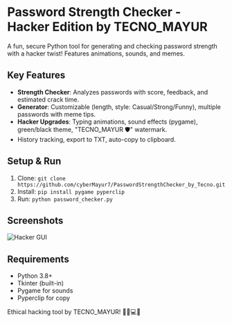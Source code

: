 # Password Strength Checker - Hacker Edition by TECNO_MAYUR

A fun, secure Python tool for generating and checking password strength with a hacker twist! Features animations, sounds, and memes.

## Key Features
- **Strength Checker**: Analyzes passwords with score, feedback, and estimated crack time.
- **Generator**: Customizable (length, style: Casual/Strong/Funny), multiple passwords with meme tips.
- **Hacker Upgrades**: Typing animations, sound effects (pygame), green/black theme, "TECNO_MAYUR 🛡️" watermark.
- History tracking, export to TXT, auto-copy to clipboard.

## Setup & Run
1. Clone: `git clone https://github.com/cyberMayur7/PasswordStrengthChecker_by_Tecno.git`
2. Install: `pip install pygame pyperclip`
3. Run: `python password_checker.py`

## Screenshots
![Hacker GUI](screenshot_hacker.png)  <!-- Upload later -->

## Requirements
- Python 3.8+
- Tkinter (built-in)
- Pygame for sounds
- Pyperclip for copy

Ethical hacking tool by TECNO_MAYUR! 🕵️‍♂️💻🚀
